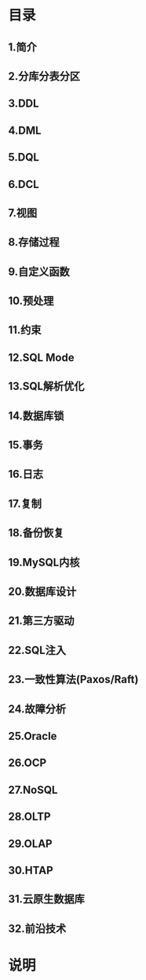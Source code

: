 # 目录
## 1.简介
## 2.分库分表分区
## 3.DDL
## 4.DML
## 5.DQL
## 6.DCL
## 7.视图
## 8.存储过程
## 9.自定义函数
## 10.预处理
## 11.约束
## 12.SQL Mode
## 13.SQL解析优化
## 14.数据库锁
## 15.事务
## 16.日志
## 17.复制
## 18.备份恢复
## 19.MySQL内核
## 20.数据库设计
## 21.第三方驱动
## 22.SQL注入
## 23.一致性算法(Paxos/Raft)
## 24.故障分析
## 25.Oracle
## 26.OCP
## 27.NoSQL
## 28.OLTP
## 29.OLAP
## 30.HTAP
## 31.云原生数据库
## 32.前沿技术

# 说明
